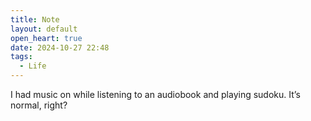 ```yaml
---
title: Note
layout: default
open_heart: true
date: 2024-10-27 22:48
tags:
  - Life
---
```


I had music on while listening to an audiobook and playing sudoku. It’s normal, right?
